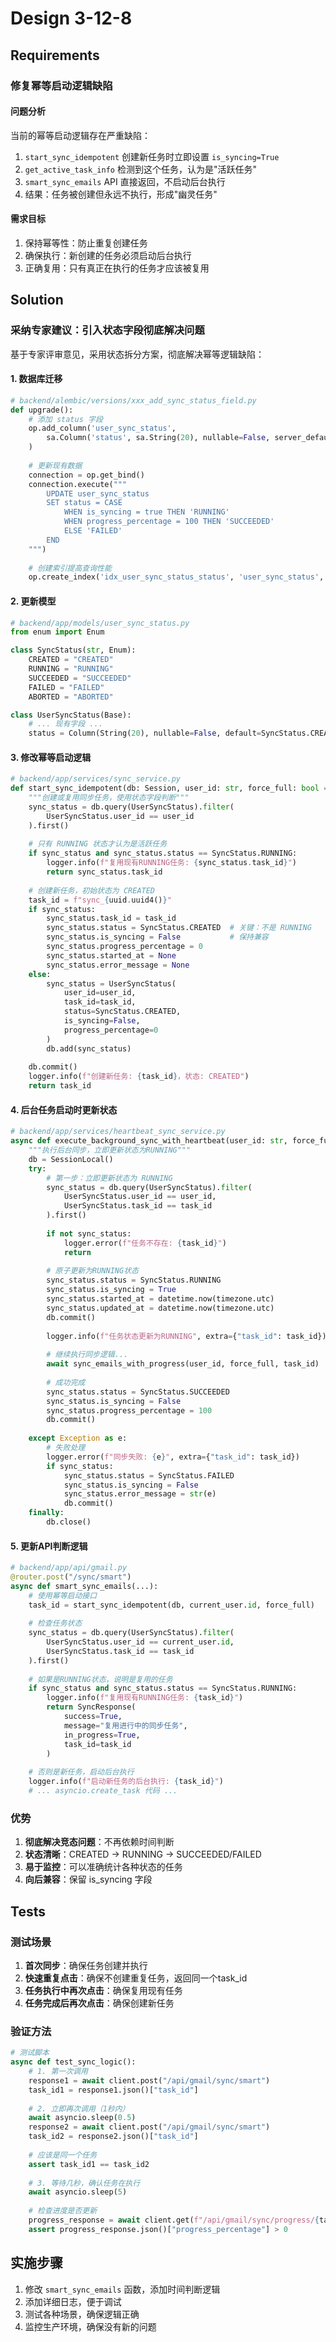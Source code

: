 # Design 3-12-8

## Requirements

### 修复幂等启动逻辑缺陷

#### 问题分析
当前的幂等启动逻辑存在严重缺陷：
1. `start_sync_idempotent` 创建新任务时立即设置 `is_syncing=True`
2. `get_active_task_info` 检测到这个任务，认为是"活跃任务"
3. `smart_sync_emails` API 直接返回，不启动后台执行
4. 结果：任务被创建但永远不执行，形成"幽灵任务"

#### 需求目标
1. 保持幂等性：防止重复创建任务
2. 确保执行：新创建的任务必须启动后台执行
3. 正确复用：只有真正在执行的任务才应该被复用

## Solution

### 采纳专家建议：引入状态字段彻底解决问题

基于专家评审意见，采用状态拆分方案，彻底解决幂等逻辑缺陷：

#### 1. 数据库迁移
```python
# backend/alembic/versions/xxx_add_sync_status_field.py
def upgrade():
    # 添加 status 字段
    op.add_column('user_sync_status', 
        sa.Column('status', sa.String(20), nullable=False, server_default='CREATED')
    )
    
    # 更新现有数据
    connection = op.get_bind()
    connection.execute("""
        UPDATE user_sync_status 
        SET status = CASE 
            WHEN is_syncing = true THEN 'RUNNING'
            WHEN progress_percentage = 100 THEN 'SUCCEEDED'
            ELSE 'FAILED'
        END
    """)
    
    # 创建索引提高查询性能
    op.create_index('idx_user_sync_status_status', 'user_sync_status', ['status'])
```

#### 2. 更新模型
```python
# backend/app/models/user_sync_status.py
from enum import Enum

class SyncStatus(str, Enum):
    CREATED = "CREATED"
    RUNNING = "RUNNING"
    SUCCEEDED = "SUCCEEDED"
    FAILED = "FAILED"
    ABORTED = "ABORTED"

class UserSyncStatus(Base):
    # ... 现有字段 ...
    status = Column(String(20), nullable=False, default=SyncStatus.CREATED)
```

#### 3. 修改幂等启动逻辑
```python
# backend/app/services/sync_service.py
def start_sync_idempotent(db: Session, user_id: str, force_full: bool = False) -> str:
    """创建或复用同步任务，使用状态字段判断"""
    sync_status = db.query(UserSyncStatus).filter(
        UserSyncStatus.user_id == user_id
    ).first()
    
    # 只有 RUNNING 状态才认为是活跃任务
    if sync_status and sync_status.status == SyncStatus.RUNNING:
        logger.info(f"复用现有RUNNING任务: {sync_status.task_id}")
        return sync_status.task_id
    
    # 创建新任务，初始状态为 CREATED
    task_id = f"sync_{uuid.uuid4()}"
    if sync_status:
        sync_status.task_id = task_id
        sync_status.status = SyncStatus.CREATED  # 关键：不是 RUNNING
        sync_status.is_syncing = False           # 保持兼容
        sync_status.progress_percentage = 0
        sync_status.started_at = None
        sync_status.error_message = None
    else:
        sync_status = UserSyncStatus(
            user_id=user_id,
            task_id=task_id,
            status=SyncStatus.CREATED,
            is_syncing=False,
            progress_percentage=0
        )
        db.add(sync_status)
    
    db.commit()
    logger.info(f"创建新任务: {task_id}，状态: CREATED")
    return task_id
```

#### 4. 后台任务启动时更新状态
```python
# backend/app/services/heartbeat_sync_service.py
async def execute_background_sync_with_heartbeat(user_id: str, force_full: bool, task_id: str):
    """执行后台同步，立即更新状态为RUNNING"""
    db = SessionLocal()
    try:
        # 第一步：立即更新状态为 RUNNING
        sync_status = db.query(UserSyncStatus).filter(
            UserSyncStatus.user_id == user_id,
            UserSyncStatus.task_id == task_id
        ).first()
        
        if not sync_status:
            logger.error(f"任务不存在: {task_id}")
            return
        
        # 原子更新为RUNNING状态
        sync_status.status = SyncStatus.RUNNING
        sync_status.is_syncing = True
        sync_status.started_at = datetime.now(timezone.utc)
        sync_status.updated_at = datetime.now(timezone.utc)
        db.commit()
        
        logger.info(f"任务状态更新为RUNNING", extra={"task_id": task_id})
        
        # 继续执行同步逻辑...
        await sync_emails_with_progress(user_id, force_full, task_id)
        
        # 成功完成
        sync_status.status = SyncStatus.SUCCEEDED
        sync_status.is_syncing = False
        sync_status.progress_percentage = 100
        db.commit()
        
    except Exception as e:
        # 失败处理
        logger.error(f"同步失败: {e}", extra={"task_id": task_id})
        if sync_status:
            sync_status.status = SyncStatus.FAILED
            sync_status.is_syncing = False
            sync_status.error_message = str(e)
            db.commit()
    finally:
        db.close()
```

#### 5. 更新API判断逻辑
```python
# backend/app/api/gmail.py
@router.post("/sync/smart")
async def smart_sync_emails(...):
    # 使用幂等启动接口
    task_id = start_sync_idempotent(db, current_user.id, force_full)
    
    # 检查任务状态
    sync_status = db.query(UserSyncStatus).filter(
        UserSyncStatus.user_id == current_user.id,
        UserSyncStatus.task_id == task_id
    ).first()
    
    # 如果是RUNNING状态，说明是复用的任务
    if sync_status and sync_status.status == SyncStatus.RUNNING:
        logger.info(f"复用现有RUNNING任务: {task_id}")
        return SyncResponse(
            success=True,
            message="复用进行中的同步任务",
            in_progress=True,
            task_id=task_id
        )
    
    # 否则是新任务，启动后台执行
    logger.info(f"启动新任务的后台执行: {task_id}")
    # ... asyncio.create_task 代码 ...
```

### 优势
1. **彻底解决竞态问题**：不再依赖时间判断
2. **状态清晰**：CREATED → RUNNING → SUCCEEDED/FAILED
3. **易于监控**：可以准确统计各种状态的任务
4. **向后兼容**：保留 is_syncing 字段

## Tests

### 测试场景
1. **首次同步**：确保任务创建并执行
2. **快速重复点击**：确保不创建重复任务，返回同一个task_id
3. **任务执行中再次点击**：确保复用现有任务
4. **任务完成后再次点击**：确保创建新任务

### 验证方法
```python
# 测试脚本
async def test_sync_logic():
    # 1. 第一次调用
    response1 = await client.post("/api/gmail/sync/smart")
    task_id1 = response1.json()["task_id"]
    
    # 2. 立即再次调用（1秒内）
    await asyncio.sleep(0.5)
    response2 = await client.post("/api/gmail/sync/smart")
    task_id2 = response2.json()["task_id"]
    
    # 应该是同一个任务
    assert task_id1 == task_id2
    
    # 3. 等待几秒，确认任务在执行
    await asyncio.sleep(5)
    
    # 检查进度是否更新
    progress_response = await client.get(f"/api/gmail/sync/progress/{task_id1}")
    assert progress_response.json()["progress_percentage"] > 0
```

## 实施步骤
1. 修改 `smart_sync_emails` 函数，添加时间判断逻辑
2. 添加详细日志，便于调试
3. 测试各种场景，确保逻辑正确
4. 监控生产环境，确保没有新的问题